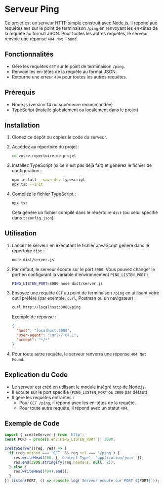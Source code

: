 # Serveur Ping

Ce projet est un serveur HTTP simple construit avec Node.js. Il répond aux requêtes `GET` sur le point de terminaison `/ping` en renvoyant les en-têtes de la requête au format JSON. Pour toutes les autres requêtes, le serveur renvoie une réponse `404 Not Found`.

## Fonctionnalités

- Gère les requêtes `GET` sur le point de terminaison `/ping`.
- Renvoie les en-têtes de la requête au format JSON.
- Retourne une erreur `404` pour toutes les autres requêtes.

## Prérequis

- Node.js (version 14 ou supérieure recommandée)
- TypeScript (installé globalement ou localement dans le projet)

## Installation

1. Clonez ce dépôt ou copiez le code du serveur.

2. Accédez au répertoire du projet :

   ```bash
   cd votre-repertoire-de-projet
   ```

3. Installez TypeScript (si ce n'est pas déjà fait) et générez le fichier de configuration :

   ```bash
   npm install --save-dev typescript
   npx tsc --init
   ```

4. Compilez le fichier TypeScript :

   ```bash
   npx tsc
   ```

   Cela génère un fichier compilé dans le répertoire `dist` (ou celui spécifié dans `tsconfig.json`).

## Utilisation

1. Lancez le serveur en exécutant le fichier JavaScript généré dans le répertoire `dist` :

   ```bash
   node dist/server.js
   ```

2. Par défaut, le serveur écoute sur le port `3000`. Vous pouvez changer le port en configurant la variable d'environnement `PING_LISTEN_PORT` :

   ```bash
   PING_LISTEN_PORT=8080 node dist/server.js
   ```

3. Envoyez une requête `GET` au point de terminaison `/ping` en utilisant votre outil préféré (par exemple, `curl`, Postman ou un navigateur) :

   ```bash
   curl http://localhost:3000/ping
   ```

   Exemple de réponse :

   ```json
   {
     "host": "localhost:3000",
     "user-agent": "curl/7.64.1",
     "accept": "*/*"
   }
   ```

4. Pour toute autre requête, le serveur renverra une réponse `404 Not Found`.

## Explication du Code

- Le serveur est créé en utilisant le module intégré `http` de Node.js.
- Il écoute sur le port spécifié (`PING_LISTEN_PORT` ou `3000` par défaut).
- Il gère les requêtes entrantes :
  - Pour `GET /ping`, il répond avec les en-têtes de la requête.
  - Pour toute autre requête, il répond avec un statut `404`.

## Exemple de Code

```typescript
import { createServer } from 'http';
const PORT = process.env.PING_LISTEN_PORT || 3000;

createServer((req, res) => {
  if (req.method === 'GET' && req.url === '/ping') {
    res.writeHead(200, { 'Content-Type': 'application/json' });
    res.end(JSON.stringify(req.headers, null, 2));
  } else {
    res.writeHead(404).end();
  }
}).listen(PORT, () => console.log(`Serveur écoute sur PORT ${PORT}`));
```

